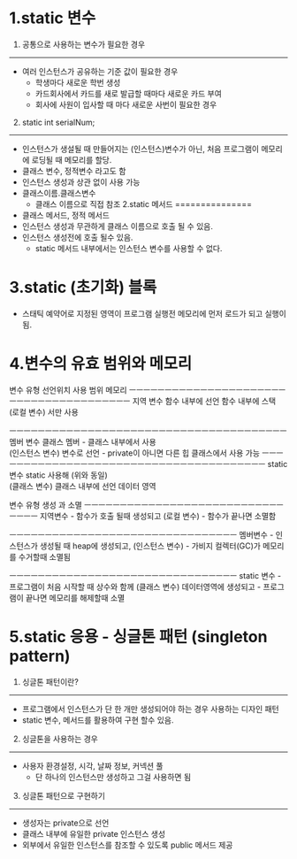 1.static 변수
=============
1) 공통으로 사용하는 변수가 필요한 경우
-------------------------------------
   * 여러 인스턴스가 공유하는 기준 값이 필요한 경우
       - 학생마다 새로운 학번 생성
       - 카드회사에서 카드를 새로 발급할 때마다 새로운 카드 부여 
       - 회사에 사원이 입사할 때 마다 새로운 사번이 필요한 경우

2) static int serialNum;        
-------------------------
   * 인스턴스가 생설될 때 만들어지는 (인스턴스)변수가 아닌, 
     처음 프로그램이 메모리에 로딩될 때 메모리를 할당.
   * 클래스 변수, 정적변수 라고도 함 
   * 인스턴스 생성과 상관 없이 사용 가능
   * 클래스이름.클래스변수
       - 클래스 이름으로 직접 참조
2.static 메서드 
===============
   * 클래스 메서드, 정적 메서드
   * 인스턴스 생성과 무관하게 클래스 이름으로 호출 될 수 있음.
   * 인스턴스 생성전에 호출 될수 있음.
        - static 메서드 내부에서는 인스턴스 변수를 사용할 수 없다.

3.static (초기화) 블록
=====================
   * 스태틱 예약어로 지정된 영역이 프로그램 실행전 메모리에 먼저 
     로드가 되고 실행이 됨.

4.변수의 유효 범위와 메모리
=============================

   변수 유형         선언위치             사용 범위               메모리
   ㅡㅡㅡㅡㅡㅡㅡㅡㅡㅡㅡㅡㅡㅡㅡㅡㅡㅡㅡㅡㅡㅡㅡㅡㅡㅡㅡㅡㅡㅡㅡㅡㅡㅡㅡㅡㅡㅡㅡ
   지역 변수         함수 내부에 선언     함수 내부에             스택
   (로컬 변수)                           서만 사용

   ㅡㅡㅡㅡㅡㅡㅡㅡㅡㅡㅡㅡㅡㅡㅡㅡㅡㅡㅡㅡㅡㅡㅡㅡㅡㅡㅡㅡㅡㅡㅡㅡㅡㅡㅡㅡㅡㅡㅡ
   멤버 변수         클래스 멤버     - 클래스 내부에서 사용       
   (인스턴스 변수)    변수로 선언    - private이 아니면 다른       힙
                                      클래스에서 사용 가능
   ㅡㅡㅡㅡㅡㅡㅡㅡㅡㅡㅡㅡㅡㅡㅡㅡㅡㅡㅡㅡㅡㅡㅡㅡㅡㅡㅡㅡㅡㅡㅡㅡㅡㅡㅡㅡㅡㅡㅡ
   static 변수       static 사용해        (위와 동일)       
   (클래스 변수)     클래스 내부에 선언                           데이터 영역



   변수 유형               생성 과 소멸
   ㅡㅡㅡㅡㅡㅡㅡㅡㅡㅡㅡㅡㅡㅡㅡㅡㅡㅡㅡㅡㅡㅡㅡㅡㅡㅡㅡㅡㅡㅡㅡㅡ
   지역변수        - 함수가 호출 될때 생성되고
   (로컬 변수)     - 함수가 끝나면 소멸함

   ㅡㅡㅡㅡㅡㅡㅡㅡㅡㅡㅡㅡㅡㅡㅡㅡㅡㅡㅡㅡㅡㅡㅡㅡㅡㅡㅡㅡㅡㅡㅡㅡ
   멤버변수        - 인스턴스가 생성될 때 heap에 생성되고,
   (인스턴스 변수) - 가비지 컬렉터(GC)가 메모리를 수거할때 소멸됨    

   ㅡㅡㅡㅡㅡㅡㅡㅡㅡㅡㅡㅡㅡㅡㅡㅡㅡㅡㅡㅡㅡㅡㅡㅡㅡㅡㅡㅡㅡㅡㅡㅡ
   static 변수     - 프로그램이 처음 시작할 때 상수와 함께
   (클래스 변수)      데이터영역에 생성되고
                   - 프로그램이 끝나면 메모리를 해제할때 소멸

5.static 응용 - 싱글톤 패턴 (singleton pattern)
================================================
1) 싱글톤 패턴이란?
------------------
   * 프로그램에서 인스턴스가 단 한 개만 생성되어야 하는 경우 
     사용하는 디자인 패턴
   * static 변수, 메서드를 활용하여 구현 할수 있음.

2) 싱글톤을 사용하는 경우
-----------------------
   * 사용자 환경설정, 시각, 날짜 정보, 커넥션 풀
      - 단 하나의 인스턴스만 생성하고 그걸 사용하면 됨

3) 싱글톤 패턴으로 구현하기
-------------------------
   * 생성자는 private으로 선언 
   * 클래스 내부에 유일한 private 인스턴스 생성
   * 외부에서 유일한 인스턴스를 참조할 수 있도록 public 메서드 제공



